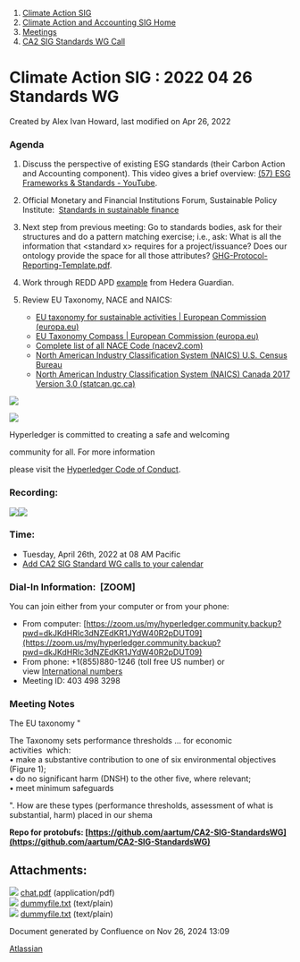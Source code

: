 1. [Climate Action SIG](index.html)
2. [Climate Action and Accounting SIG Home](Climate-Action-and-Accounting-SIG-Home_19005445.html)
3. [Meetings](Meetings_19005583.html)
4. [CA2 SIG Standards WG Call](CA2-SIG-Standards-WG-Call_19007176.html)

# Climate Action SIG : 2022 04 26 Standards WG

Created by Alex Ivan Howard, last modified on Apr 26, 2022

### Agenda

1. Discuss the perspective of existing ESG standards (their Carbon Action and Accounting component). This video gives a brief overview: [(57) ESG Frameworks &amp; Standards - YouTube](https://www.youtube.com/watch?v=YJRCqVKYGSA).
2. Official Monetary and Financial Institutions Forum, Sustainable Policy Institute:  [Standards in sustainable finance](https://www.omfif.org/wp-content/uploads/2022/04/Forging-the-path-to-international-standards-in-sustainable-finance.pdf)
3. Next step from previous meeting: Go to standards bodies, ask for their structures and do a pattern matching exercise; i.e., ask: What is all the information that &lt;standard x&gt; requires for a project/issuance? Does our ontology provide the space for all those attributes? [GHG-Protocol-Reporting-Template.pdf](https://lf-hyperledger.atlassian.net/wiki/download/attachments/19008949/GHG-Protocol-Reporting-Template.pdf?version=1&modificationDate=1647329981000&api=v2).
4. Work through REDD APD [example](https://github.com/hashgraph/guardian/blob/main/Demo%20Artifacts/REDD%20APD%20Schema%20Design%20Template.xlsx) from Hedera Guardian.
5. Review EU Taxonomy, NACE and NAICS:
   
   - [EU taxonomy for sustainable activities | European Commission (europa.eu)](https://ec.europa.eu/info/business-economy-euro/banking-and-finance/sustainable-finance/eu-taxonomy-sustainable-activities_en)
   - [EU Taxonomy Compass | European Commission (europa.eu)](https://ec.europa.eu/sustainable-finance-taxonomy/)
   - [Complete list of all NACE Code (nacev2.com)](https://nacev2.com/en)
   - [North American Industry Classification System (NAICS) U.S. Census Bureau](https://www.census.gov/naics/)
   - [North American Industry Classification System (NAICS) Canada 2017 Version 3.0 (statcan.gc.ca)](https://www23.statcan.gc.ca/imdb/p3VD.pl?Function=getVD&TVD=1181553)

![](https://wiki.hyperledger.org/download/attachments/29034696/Antitrustnotice.png?version=1&modificationDate=1581695654000&api=v2)

![](https://wiki.hyperledger.org/download/attachments/2392771/welcome.png?version=2&modificationDate=1572450107000&api=v2)

Hyperledger is committed to creating a safe and welcoming

community for all. For more information

please visit the [Hyperledger Code of Conduct](https://lf-hyperledger.atlassian.net/wiki/display/HYP/Hyperledger+Code+of+Conduct).

### Recording:

[![](attachments/thumbnails/19009237/19009246)](attachments/19009237/19009246.pdf)![](plugins/servlet/confluence/placeholder/unknown-attachment)

### **Time:**

- Tuesday, April 26th, 2022 at 08 AM Pacific
- [Add CA2 SIG Standard WG calls to your calendar](https://lists.hyperledger.org/g/climate-sig/ics/invite.ics?repeatid=36679)

### **Dial-In Information:  \[ZOOM]**

You can join either from your computer or from your phone:

- From computer: [https://zoom.us/my/hyperledger.community.backup?pwd=dkJKdHRlc3dNZEdKR1JYdW40R2pDUT09](https://zoom.us/my/hyperledger.community.backup?pwd=dkJKdHRlc3dNZEdKR1JYdW40R2pDUT09)
- From phone: +1(855)880-1246 (toll free US number) or view [International numbers](https://zoom.us/u/bAaJoyznp)
- Meeting ID: 403 498 3298

### **Meeting Notes**

The EU taxonomy "

The Taxonomy sets performance thresholds ... for economic activities  which:  
• make a substantive contribution to one of six environmental objectives (Figure 1);  
• do no significant harm (DNSH) to the other five, where relevant;  
• meet minimum safeguards 

". How are these types (performance thresholds, assessment of what is substantial, harm) placed in our shema

**Repo for protobufs: [https://github.com/aartum/CA2-SIG-StandardsWG](https://github.com/aartum/CA2-SIG-StandardsWG)**

## Attachments:

![](images/icons/bullet_blue.gif) [chat.pdf](attachments/19009237/19009246.pdf) (application/pdf)  
![](images/icons/bullet_blue.gif) [dummyfile.txt](attachments/19009237/19009249.txt) (text/plain)  
![](images/icons/bullet_blue.gif) [dummyfile.txt](attachments/19009237/19009247.txt) (text/plain)

Document generated by Confluence on Nov 26, 2024 13:09

[Atlassian](http://www.atlassian.com/)

